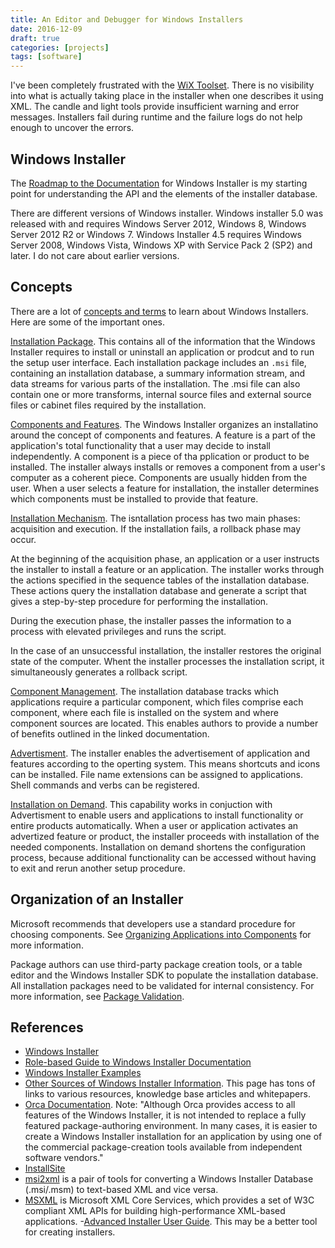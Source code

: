 ```yaml
---
title: An Editor and Debugger for Windows Installers
date: 2016-12-09
draft: true
categories: [projects]
tags: [software]
---
```


I've been completely frustrated with the [WiX Toolset](https://wixtoolset.org). There is no visibility into what is actually taking place in the installer when one describes it using XML. The candle and light tools provide insufficient warning and error messages. Installers fail during runtime and the failure logs do not help enough to uncover the errors.
<!--more-->

## Windows Installer
The [Roadmap to the Documentation](https://msdn.microsoft.com/en-us/library/aa371366(v=vs.85).aspx) for Windows Installer is my starting point for understanding the API and the elements of the installer database.

There are different versions of Windows installer. Windows installer 5.0 was released with and requires Windows Server 2012, Windows 8, Windows Server 2012 R2 or Windows 7. Windows Installer 4.5 requires Windows Server 2008, Windows Vista, Windows XP with Service Pack 2 (SP2) and later. I do not care about earlier versions.

## Concepts
There are a lot of [concepts and terms](https://msdn.microsoft.com/en-us/library/windows/desktop/aa370566(v=vs.85).aspx) to learn about Windows Installers. Here are some of the important ones.

[Installation Package](https://msdn.microsoft.com/en-us/library/windows/desktop/aa369294(v=vs.85).aspx). This contains all of the information that the Windows Installer requires to install or uninstall an application or prodcut and to run the setup user interface. Each installation package includes an `.msi` file, containing an installation database, a summary information stream, and data streams for various parts of the installation. The .msi file can also contain one or more transforms, internal source files and external source files or cabinet files required by the installation.

[Components and Features](https://msdn.microsoft.com/en-us/library/windows/desktop/aa368003(v=vs.85).aspx). The Windows Installer organizes an installatino around the concept of components and features. A feature is a part of the application's total functionality that a user may decide to install independently. A component is a piece of tha pplication or product to be installed. The installer always installs or removes a component from a user's computer as a coherent piece. Components are usually hidden from the user. When a user selects a feature for installation, the installer determines which components must be installed to provide that feature.

[Installation Mechanism](https://msdn.microsoft.com/en-us/library/windows/desktop/aa369288(v=vs.85).aspx). The isntallation process has two main phases: acquisition and execution. If the installation fails, a rollback phase may occur.

At the beginning of the acquisition phase, an application or a user instructs the installer to install a feature or an application. The installer works through the actions specified in the sequence tables of the installation database. These actions query the installation database and generate a script that gives a step-by-step procedure for performing the installation.

During the execution phase, the installer passes the information to a process with elevated privileges and runs the script.

In the case of an unsuccessful installation, the installer restores the original state of the computer. Whent the installer processes the installation script, it simultaneously generates a rollback script.

[Component Management](https://msdn.microsoft.com/en-us/library/windows/desktop/aa368006(v=vs.85).aspx). The installation database tracks which applications require a particular component, which files comprise each component, where each file is installed on the system and where component sources are located. This enables authors to provide a number of benefits outlined in the linked documentation.

[Advertisment](https://msdn.microsoft.com/en-us/library/windows/desktop/aa367548(v=vs.85).aspx). The installer enables the advertisement of application and features according to the operting system. This means shortcuts and icons can be installed. File name extensions can be assigned to applications. Shell commands and verbs can be registered.

[Installation on Demand](https://msdn.microsoft.com/en-us/library/windows/desktop/aa369293(v=vs.85).aspx). This capability works in conjuction with Advertisment to enable users and applications to install functionality or entire products automatically. When a user or application activates an advertized feature or product, the installer proceeds with installation of the needed components. Installation on demand shortens the configuration process, because additional functionality can be accessed without having to exit and rerun another setup procedure.

## Organization of an Installer
Microsoft recommends that developers use a standard procedure for choosing components. See [Organizing Applications into Components](https://msdn.microsoft.com/en-us/library/windows/desktop/aa370561(v=vs.85).aspx) for more information.

Package authors can use third-party package creation tools, or a table editor and the Windows Installer SDK to populate the installation database. All installation packages need to be validated for internal consistency. For more information, see [Package Validation](https://msdn.microsoft.com/en-us/library/windows/desktop/aa370569(v=vs.85).aspx).


## References

- [Windows Installer](https://msdn.microsoft.com/en-us/library/windows/desktop/cc185688(v=vs.85).aspx)
- [Role-based Guide to Windows Installer Documentation](https://msdn.microsoft.com/en-us/library/aa371367(v=vs.85).aspx)
- [Windows Installer Examples](https://msdn.microsoft.com/en-us/library/aa372837(v=vs.85).aspx)
- [Other Sources of Windows Installer Information](https://msdn.microsoft.com/en-us/library/aa370563(v=vs.85).aspx). This page has tons of links to various resources, knowledge base articles and whitepapers.
- [Orca Documentation](https://msdn.microsoft.com/en-us/library/aa370557(v=vs.85).aspx). Note: "Although Orca provides access to all features of the Windows Installer, it is not intended to replace a fully featured package-authoring environment. In many cases, it is easier to create a Windows Installer installation for an application by using one of the commercial package-creation tools available from independent software vendors."
- [InstallSite](http://www.installsite.org/)
- [msi2xml](http://msi2xml.sourceforge.net/) is a pair of tools for converting a Windows Installer Database (.msi/.msm) to text-based XML and vice versa.
- [MSXML](https://msdn.microsoft.com/en-us/library/ms763742(v=vs.85).aspx) is Microsoft XML Core Services, which provides a set of W3C compliant XML APIs for building high-performance XML-based applications.
-[Advanced Installer User Guide](http://www.advancedinstaller.com/user-guide/tutorial-ai-ext-vs.html). This may be a better tool for creating installers.
